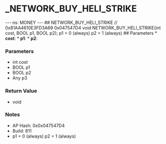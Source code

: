 # _NETWORK_BUY_HELI_STRIKE

--- ns: MONEY --- ## NETWORK_BUY_HELI_STRIKE  // 0x81AA4610E3FD3A69 0x047547D4 void NETWORK_BUY_HELI_STRIKE(int cost, BOOL p1, BOOL p2);  p1 = 0 (always) p2 = 1 (always)  ## Parameters * **cost**: * **p1**: * **p2**:

### Parameters
* int cost
* BOOL p1
* BOOL p2
* Any p3

### Return Value
* void

### Notes
* AP Hash: 0x0x047547D4
* Build: 811
* p1 = 0 (always)
p2 = 1 (always)

